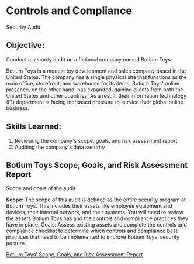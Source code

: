 # Controls and Compliance
Security Audit

## Objective:
Conduct a security audit on a fictional company named Botium Toys. 

Botium Toys is a modest toy development and sales company based in the United States.  The company has a single physical site that functions as the main office, storefront, and warehouse for its items.  Botium Toys' online presence, on the other hand, has expanded, gaining clients from both the United States and other countries.  As a result, their information technology (IT) department is facing increased pressure to service their global online business. 

## Skills Learned:

1. Reviewing the company's scope, goals, and risk assessment report
2. Auditing the company's data security

## Botium Toys Scope, Goals, and Risk Assessment Report

Scope and goals of the audit

<strong>Scope:</strong> The scope of this audit is defined as the entire security program at Botium Toys.
This includes their assets like employee equipment and devices, their internal network,
and their systems. You will need to review the assets Botium Toys has and the controls
and compliance practices they have in place.
Goals: Assess existing assets and complete the controls and compliance checklist to
determine which controls and compliance best practices that need to be implemented
to improve Botium Toys’ security posture.

<a href="path/to/your/document.pdf" download>Botium Toys' Scope, Goals, and Risk Assessment Report</a>
